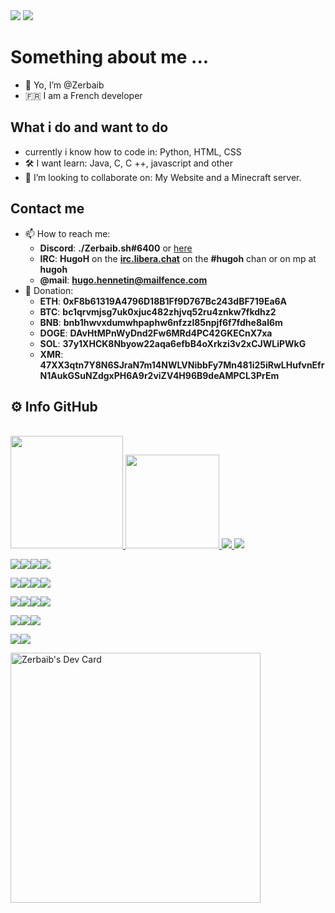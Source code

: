 <img src="https://github-profile-trophy.vercel.app/?username=Zerbaib" />
<img src="https://komarev.com/ghpvc/?username=zerbaib&color=blueviolet" />

# Something about me ...
- 👋 Yo, I’m @Zerbaib
- 🇫🇷 I am a French developer
## What i do and want to do
- currently i know how to code in:
  Python, HTML, CSS
- 🛠 I want learn:
  Java, C, C ++, javascript and other
- 🤝 I’m looking to collaborate on:
  My Website and a Minecraft server.
## Contact me
- 📫 How to reach me:
  - **Discord**: **./Zerbaib.sh#6400** or [here](https://discord.gg/tAaRcaHvxn)
  - **IRC**: **HugoH** on the **[irc.libera.chat](https://libera.chat/)** on the **#hugoh** chan or on mp at **hugoh**
  - **@mail**: **hugo.hennetin@mailfence.com**
- 💸 Donation:
  - **ETH**: **0xF8b61319A4796D18B1Ff9D767Bc243dBF719Ea6A**
  - **BTC**: **bc1qrvmjsg7uk0xjuc482zhjvq52ru4znkw7fkdhz2**
  - **BNB**: **bnb1hwvxdumwhpaphw6nfzzl85npjf6f7fdhe8al6m**
  - **DOGE**: **DAvHtMPnWyDnd2Fw6MRd4PC42GKECnX7xa**
  - **SOL**: **37y1XHCK8Nbyow22aqa6efbB4oXrkzi3v2xCJWLiPWkG**
  - **XMR**: **47XX3qtn7Y8N6SJraN7m14NWLVNibbFy7Mn481i25iRwLHufvnEfrN1AukGSuNZdgxPH6A9r2viZV4H96B9deAMPCL3PrEm**
## ⚙️ Info GitHub
<br>
<a href="https://github.com/Zerbaib">
  <img height="180em" src="https://github-readme-stats-eight-theta.vercel.app/api?username=Zerbaib&show_icons=true&theme=react&include_all_commits=true&locale=fr"/>
  <img height="150em" src="https://github-readme-stats-eight-theta.vercel.app/api/top-langs/?username=Zerbaib&layout=compact&langs_count=8&theme=react&locale=fr"/>
  <img src="https://github-profile-summary-cards.vercel.app/api/cards/profile-details?username=Zerbaib&theme=vue">
</a>

<img src="https://img.shields.io/badge/pypi-3775A9?style=for-the-badge&logo=pypi&logoColor=white">

<img src="https://img.shields.io/badge/PyCharm-000000.svg?&style=for-the-badge&logo=PyCharm&logoColor=white"><img src="https://img.shields.io/badge/sublime_text-%23575757.svg?&style=for-the-badge&logo=sublime-text&logoColor=important"><img src="https://img.shields.io/badge/VSCode-0078D4?style=for-the-badge&logo=visual%20studio%20code&logoColor=white"><img src="https://img.shields.io/badge/Visual_Studio-5C2D91?style=for-the-badge&logo=visual%20studio&logoColor=white">

<img src="https://img.shields.io/badge/CSS3-1572B6?style=for-the-badge&logo=css3&logoColor=white"><img src="https://img.shields.io/badge/HTML5-E34F26?style=for-the-badge&logo=html5&logoColor=white"><img src="https://img.shields.io/badge/Python-FFD43B?style=for-the-badge&logo=python&logoColor=blue"><img src="https://img.shields.io/badge/Scratch-4D97FF?style=for-the-badge&logo=Scratch&logoColor=white">

<img src="https://img.shields.io/badge/Debian-A81D33?style=for-the-badge&logo=debian&logoColor=white"><img src="https://img.shields.io/badge/Ubuntu-E95420?style=for-the-badge&logo=ubuntu&logoColor=white"><img src="https://img.shields.io/badge/Windows-0078D6?style=for-the-badge&logo=windows&logoColor=white"><img src="https://img.shields.io/badge/Android-3DDC84?style=for-the-badge&logo=android&logoColor=white">

<img src="https://img.shields.io/badge/GNU%20Bash-4EAA25?style=for-the-badge&logo=GNU%20Bash&logoColor=white"><img src="https://img.shields.io/badge/GIT-E44C30?style=for-the-badge&logo=git&logoColor=white"><img src="https://img.shields.io/badge/windows%20terminal-4D4D4D?style=for-the-badge&logo=windows%20terminal&logoColor=white">

<img src="https://img.shields.io/badge/Brave-FB542B?style=for-the-badge&logo=Brave&logoColor=white"><img src="https://img.shields.io/badge/Tor_Browser-7D4698?style=for-the-badge&logo=Tor-Browser&logoColor=white">

<a href="https://app.daily.dev/zerbaib"><img src="https://api.daily.dev/devcards/2805ed5216264809a12752091e9fb417.png?r=qk8" width="400" alt="Zerbaib's Dev Card"/></a>
